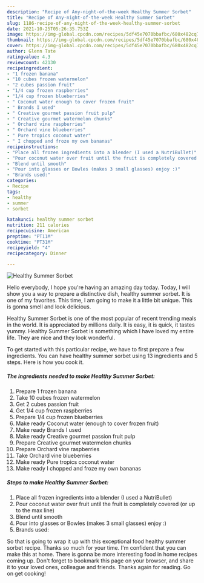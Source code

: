 ```yaml
---
description: "Recipe of Any-night-of-the-week Healthy Summer Sorbet"
title: "Recipe of Any-night-of-the-week Healthy Summer Sorbet"
slug: 1186-recipe-of-any-night-of-the-week-healthy-summer-sorbet
date: 2021-10-25T05:26:35.753Z
image: https://img-global.cpcdn.com/recipes/5df45e7070bbafbc/680x482cq70/healthy-summer-sorbet-recipe-main-photo.jpg
thumbnail: https://img-global.cpcdn.com/recipes/5df45e7070bbafbc/680x482cq70/healthy-summer-sorbet-recipe-main-photo.jpg
cover: https://img-global.cpcdn.com/recipes/5df45e7070bbafbc/680x482cq70/healthy-summer-sorbet-recipe-main-photo.jpg
author: Glenn Tate
ratingvalue: 4.3
reviewcount: 42130
recipeingredient:
- "1 frozen banana"
- "10 cubes frozen watermelon"
- "2 cubes passion fruit"
- "1/4 cup frozen raspberries"
- "1/4 cup frozen blueberries"
- " Coconut water enough to cover frozen fruit"
- " Brands I used"
- " Creative gourmet passion fruit pulp"
- " Creative gourmet watermelon chunks"
- " Orchard vine raspberries"
- " Orchard vine blueberries"
- " Pure tropics coconut water"
- " I chopped and froze my own bananas"
recipeinstructions:
- "Place all frozen ingredients into a blender (I used a NutriBullet)"
- "Pour coconut water over fruit until the fruit is completely covered (or up to the max line)"
- "Blend until smooth"
- "Pour into glasses or Bowles (makes 3 small glasses) enjoy :)"
- "Brands used:"
categories:
- Recipe
tags:
- healthy
- summer
- sorbet

katakunci: healthy summer sorbet 
nutrition: 211 calories
recipecuisine: American
preptime: "PT11M"
cooktime: "PT31M"
recipeyield: "4"
recipecategory: Dinner

---
```



![Healthy Summer Sorbet](https://img-global.cpcdn.com/recipes/5df45e7070bbafbc/680x482cq70/healthy-summer-sorbet-recipe-main-photo.jpg)

Hello everybody, I hope you're having an amazing day today. Today, I will show you a way to prepare a distinctive dish, healthy summer sorbet. It is one of my favorites. This time, I am going to make it a little bit unique. This is gonna smell and look delicious.

Healthy Summer Sorbet is one of the most popular of recent trending meals in the world. It is appreciated by millions daily. It is easy, it is quick, it tastes yummy. Healthy Summer Sorbet is something which I have loved my entire life. They are nice and they look wonderful.




To get started with this particular recipe, we have to first prepare a few ingredients. You can have healthy summer sorbet using 13 ingredients and 5 steps. Here is how you cook it.

<!--inarticleads1-->

##### The ingredients needed to make Healthy Summer Sorbet:

1. Prepare 1 frozen banana
1. Take 10 cubes frozen watermelon
1. Get 2 cubes passion fruit
1. Get 1/4 cup frozen raspberries
1. Prepare 1/4 cup frozen blueberries
1. Make ready  Coconut water (enough to cover frozen fruit)
1. Make ready  Brands I used
1. Make ready  Creative gourmet passion fruit pulp
1. Prepare  Creative gourmet watermelon chunks
1. Prepare  Orchard vine raspberries
1. Take  Orchard vine blueberries
1. Make ready  Pure tropics coconut water
1. Make ready  I chopped and froze my own bananas




<!--inarticleads2-->

##### Steps to make Healthy Summer Sorbet:

1. Place all frozen ingredients into a blender (I used a NutriBullet)
1. Pour coconut water over fruit until the fruit is completely covered (or up to the max line)
1. Blend until smooth
1. Pour into glasses or Bowles (makes 3 small glasses) enjoy :)
1. Brands used:




So that is going to wrap it up with this exceptional food healthy summer sorbet recipe. Thanks so much for your time. I'm confident that you can make this at home. There is gonna be more interesting food in home recipes coming up. Don't forget to bookmark this page on your browser, and share it to your loved ones, colleague and friends. Thanks again for reading. Go on get cooking!
